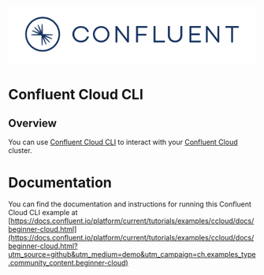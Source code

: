 ![image](../../images/confluent-logo-300-2.png)

# Confluent Cloud CLI

## Overview

You can use [Confluent Cloud CLI](https://docs.confluent.io/ccloud-cli/current/install.html) to interact with your [Confluent Cloud](https://www.confluent.io/confluent-cloud/) cluster.


# Documentation

You can find the documentation and instructions for running this Confluent Cloud CLI example at [https://docs.confluent.io/platform/current/tutorials/examples/ccloud/docs/beginner-cloud.html](https://docs.confluent.io/platform/current/tutorials/examples/ccloud/docs/beginner-cloud.html?utm_source=github&utm_medium=demo&utm_campaign=ch.examples_type.community_content.beginner-cloud)
